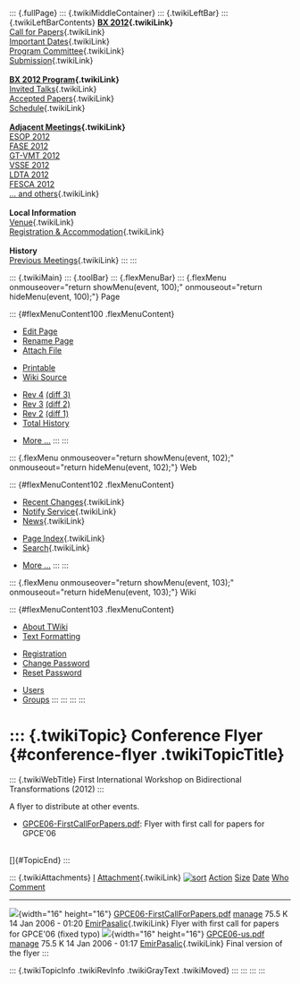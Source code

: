 ::: {.fullPage}
::: {.twikiMiddleContainer}
::: {.twikiLeftBar}
::: {.twikiLeftBarContents}
**[BX 2012](WebHome){.twikiLink}**\
[Call for Papers](CallForPapers){.twikiLink}\
[Important Dates](ImportantDates){.twikiLink}\
[Program Committee](ProgramCommittee){.twikiLink}\
[Submission](PaperSubmission){.twikiLink}\
\
**[BX 2012 Program](Program){.twikiLink}**\
[Invited Talks](InvitedTalks){.twikiLink}\
[Accepted Papers](AcceptedPapers){.twikiLink}\
[Schedule](Program){.twikiLink}\
\
**[Adjacent Meetings](AdjacentMeetings){.twikiLink}**\
[ESOP 2012](http://www2.in.tum.de/esop2012/)\
[FASE 2012](http://www.etaps.org/2012/fase)\
[GT-VMT 2012](http://www.cem.brighton.ac.uk/gt-vmt12/)\
[VSSE 2012](http://sysrun.haifa.il.ibm.com/hrl/vsse2012/)\
[LDTA 2012](http://ldta.info/)\
[FESCA 2012](http://fesca.ipd.kit.edu/fesca2012/)\
[\... and others](AdjacentMeetings){.twikiLink}\
\
**Local Information**\
[Venue](WorkshopVenue){.twikiLink}\
[Registration & Accommodation](RegistrationAndAccomodation){.twikiLink}\
\
**History**\
[Previous Meetings](PreviousMeetings){.twikiLink}
:::
:::

::: {.twikiMain}
::: {.toolBar}
::: {.flexMenuBar}
::: {.flexMenu onmouseover="return showMenu(event, 100);" onmouseout="return hideMenu(event, 100);"}
Page

::: {#flexMenuContent100 .flexMenuContent}
-   [Edit
    Page](http://www.program-transformation.org/edit/BX12/ConferenceFlyer?t=1536828748)
-   [Rename
    Page](http://www.program-transformation.org/rename/BX12/ConferenceFlyer)
-   [Attach
    File](http://www.program-transformation.org/attach/BX12/ConferenceFlyer)

<!-- -->

-   [Printable](http://www.program-transformation.org/view/BX12/ConferenceFlyer?skin=print.pattern)
-   [Wiki
    Source](http://www.program-transformation.org/view/BX12/ConferenceFlyer?skin=text&raw=on&contenttype=text/plain)

<!-- -->

-   [Rev
    4](http://www.program-transformation.org/view/BX12/ConferenceFlyer?rev=1.4)
    [(diff 3)](http://www.program-transformation.org/rdiff/BX12/ConferenceFlyer?rev1=1.4&rev2=1.3)
-   [Rev
    3](http://www.program-transformation.org/view/BX12/ConferenceFlyer?rev=1.3)
    [(diff 2)](http://www.program-transformation.org/rdiff/BX12/ConferenceFlyer?rev1=1.3&rev2=1.2)
-   [Rev
    2](http://www.program-transformation.org/view/BX12/ConferenceFlyer?rev=1.2)
    [(diff 1)](http://www.program-transformation.org/rdiff/BX12/ConferenceFlyer?rev1=1.2&rev2=1.1)
-   [Total
    History](http://www.program-transformation.org/rdiff/BX12/ConferenceFlyer)

<!-- -->

-   [More
    \...](http://www.program-transformation.org/oops/BX12/ConferenceFlyer?template=oopsmore&param1=1.4&param2=1.4)
:::
:::

::: {.flexMenu onmouseover="return showMenu(event, 102);" onmouseout="return hideMenu(event, 102);"}
Web

::: {#flexMenuContent102 .flexMenuContent}
-   [Recent Changes](WebChanges){.twikiLink}
-   [Notify Service](WebNotify){.twikiLink}
-   [News](WebNews){.twikiLink}

<!-- -->

-   [Page Index](WebIndex){.twikiLink}
-   [Search](WebSearch){.twikiLink}

<!-- -->

-   [More
    \...](http://www.program-transformation.org/oops/BX12/ConferenceFlyer?template=oopsmore&param1=1.4&param2=1.4)
:::
:::

::: {.flexMenu onmouseover="return showMenu(event, 103);" onmouseout="return hideMenu(event, 103);"}
Wiki

::: {#flexMenuContent103 .flexMenuContent}
-   [About
    TWiki](http://www.program-transformation.org/view/TWiki/WebHome)
-   [Text
    Formatting](http://www.program-transformation.org/view/TWiki/TextFormattingRules)

<!-- -->

-   [Registration](http://www.program-transformation.org/view/TWiki/TWikiRegistration)
-   [Change
    Password](http://www.program-transformation.org/view/TWiki/ChangePassword)
-   [Reset
    Password](http://www.program-transformation.org/view/TWiki/ResetPassword)

<!-- -->

-   [Users](http://www.program-transformation.org/view/Main/TWikiUsers)
-   [Groups](http://www.program-transformation.org/view/Main/TWikiGroups)
:::
:::
:::
:::

::: {.twikiTopic}
Conference Flyer {#conference-flyer .twikiTopicTitle}
================

::: {.twikiWebTitle}
First International Workshop on Bidirectional Transformations (2012)
:::

A flyer to distribute at other events.

-   [GPCE06-FirstCallForPapers.pdf](http://www.program-transformation.org/pub/GPCE06/ConferenceFlyer/GPCE06-FirstCallForPapers.pdf):
    Flyer with first call for papers for GPCE\'06

\
[]{#TopicEnd}
:::

::: {.twikiAttachments}
  [I](http://www.program-transformation.org/BX12/ConferenceFlyer?sortcol=0&table=1&up=0#sorted_table "Sort by this column")   [Attachment](../TWiki/FileAttachment){.twikiLink} [![sort](../pub/TWiki/TablePlugin/diamond.gif)](http://www.program-transformation.org/BX12/ConferenceFlyer?sortcol=1&table=1&up=0#sorted_table "Sort by this column")   [Action](http://www.program-transformation.org/BX12/ConferenceFlyer?sortcol=2&table=1&up=0#sorted_table "Sort by this column")                                                         [Size](http://www.program-transformation.org/BX12/ConferenceFlyer?sortcol=3&table=1&up=0#sorted_table "Sort by this column") [Date](http://www.program-transformation.org/BX12/ConferenceFlyer?sortcol=4&table=1&up=0#sorted_table "Sort by this column")   [Who](http://www.program-transformation.org/BX12/ConferenceFlyer?sortcol=5&table=1&up=0#sorted_table "Sort by this column")   [Comment](http://www.program-transformation.org/BX12/ConferenceFlyer?sortcol=6&table=1&up=0#sorted_table "Sort by this column")
  --------------------------------------------------------------------------------------------------------------------------- ------------------------------------------------------------------------------------------------------------------------------------------------------------------------------------------------------------------------- ------------------------------------------------------------------------------------------------------------------------------------------------------------------------------------ ------------------------------------------------------------------------------------------------------------------------------ ------------------------------------------------------------------------------------------------------------------------------ ----------------------------------------------------------------------------------------------------------------------------- ---------------------------------------------------------------------------------------------------------------------------------
  ![](../pub/icn/pdf.gif){width="16" height="16"}                                                                             [GPCE06-FirstCallForPapers.pdf](http://www.program-transformation.org/pub/BX12/ConferenceFlyer/GPCE06-FirstCallForPapers.pdf)                                                                                             [manage](http://www.program-transformation.org/attach/BX12/ConferenceFlyer?filename=GPCE06-FirstCallForPapers.pdf&revInfo=1 "change, update, previous revisions, move, delete...")                                                                                                                           75.5 K 14 Jan 2006 - 01:20                                                                                                            [EmirPasalic](../Main/EmirPasalic){.twikiLink}                                                                                Flyer with first call for papers for GPCE\'06 (fixed typo)
  ![](../pub/icn/pdf.gif){width="16" height="16"}                                                                             [GPCE06-us.pdf](http://www.program-transformation.org/pub/BX12/ConferenceFlyer/GPCE06-us.pdf)                                                                                                                             [manage](http://www.program-transformation.org/attach/BX12/ConferenceFlyer?filename=GPCE06-us.pdf&revInfo=1 "change, update, previous revisions, move, delete...")                                                                                                                                           75.5 K 14 Jan 2006 - 01:17                                                                                                            [EmirPasalic](../Main/EmirPasalic){.twikiLink}                                                                                Final version of the flyer
:::

::: {.twikiTopicInfo .twikiRevInfo .twikiGrayText .twikiMoved}
:::
:::
:::
:::
